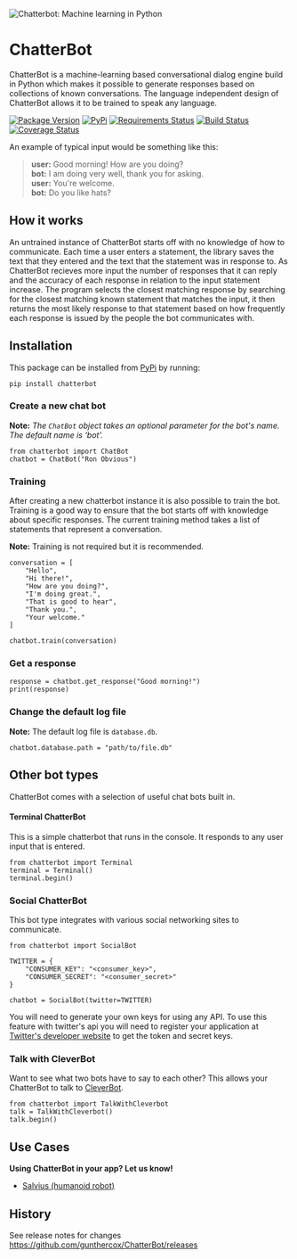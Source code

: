 ![Chatterbot: Machine learning in Python](http://i.imgur.com/b3SCmGT.png)

# ChatterBot

ChatterBot is a machine-learning based conversational dialog engine build in
Python which makes it possible to generate responses based on collections of
known conversations. The language independent design of ChatterBot allows it to
be trained to speak any language.

[![Package Version](https://badge.fury.io/py/ChatterBot.png)](http://badge.fury.io/py/ChatterBot)
[![PyPi](https://pypip.in/download/ChatterBot/badge.svg)](https://pypi.python.org/pypi/ChatterBot)
[![Requirements Status](https://requires.io/github/gunthercox/ChatterBot/requirements.svg?branch=master)](https://requires.io/github/gunthercox/ChatterBot/requirements/?branch=master)
[![Build Status](https://travis-ci.org/gunthercox/ChatterBot.svg?branch=master)](https://travis-ci.org/gunthercox/ChatterBot)
[![Coverage Status](https://img.shields.io/coveralls/gunthercox/ChatterBot.svg)](https://coveralls.io/r/gunthercox/ChatterBot)

An example of typical input would be something like this:

> **user:** Good morning! How are you doing?  
> **bot:**  I am doing very well, thank you for asking.  
> **user:** You're welcome.  
> **bot:** Do you like hats?  

## How it works

An untrained instance of ChatterBot starts off with no knowledge of how to communicate. Each time a user enters a statement, the library saves the text that they entered and the text that the statement was in response to. As ChatterBot recieves more input the number of responses that it can reply and the accuracy of each response in relation to the input statement increase. The program selects the closest matching response by searching for the closest matching known statement that matches the input, it then returns the most likely response to that statement based on how frequently each response is issued by the people the bot communicates with.

## Installation

This package can be installed from [PyPi](https://pypi.python.org/pypi/ChatterBot) by running:

```
pip install chatterbot
```

### Create a new chat bot  
**Note:** *The `ChatBot` object takes an optional parameter for the bot's name. The default name is 'bot'.*

```
from chatterbot import ChatBot
chatbot = ChatBot("Ron Obvious")
```

### Training
After creating a new chatterbot instance it is also possible to train the bot. Training is a good way to ensure that the bot starts off with knowledge about specific responses. The current training method takes a list of statements that represent a conversation.

**Note:** Training is not required but it is recommended.

```
conversation = [
    "Hello",
    "Hi there!",
    "How are you doing?",
    "I'm doing great.",
    "That is good to hear",
    "Thank you.",
    "Your welcome."
]

chatbot.train(conversation)
```

### Get a response

```
response = chatbot.get_response("Good morning!")
print(response)
```

### Change the default log file
**Note:** The default log file is `database.db`.

```
chatbot.database.path = "path/to/file.db"
```

## Other bot types

ChatterBot comes with a selection of useful chat bots built in.

#### Terminal ChatterBot
This is a simple chatterbot that runs in the console. It responds to any user input that is entered.
```
from chatterbot import Terminal
terminal = Terminal()
terminal.begin()
```

### Social ChatterBot
This bot type integrates with various social networking sites to communicate.
```
from chatterbot import SocialBot

TWITTER = {
    "CONSUMER_KEY": "<consumer_key>",
    "CONSUMER_SECRET": "<consumer_secret>"
}

chatbot = SocialBot(twitter=TWITTER)
```

You will need to generate your own keys for using any API. To use this feature with twitter's api you will need to register your application at
[Twitter's developer website](https://dev.twitter.com/apps) to get the token and
secret keys.

### Talk with CleverBot
Want to see what two bots have to say to each other? This allows your ChatterBot to talk to [CleverBot](http://www.cleverbot.com/).
```
from chatterbot import TalkWithCleverbot
talk = TalkWithCleverbot()
talk.begin()
```

## Use Cases

**Using ChatterBot in your app? Let us know!**
- [Salvius (humanoid robot)](https://github.com/gunthercox/salvius)

## History

See release notes for changes https://github.com/gunthercox/ChatterBot/releases
